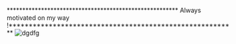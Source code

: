 ******************************************************* Always motivated on my way !********************************************************* 
![dgdfg](https://user-images.githubusercontent.com/83096491/125145132-a208e280-e0f6-11eb-87d8-ff1e6744b3ab.jpg)



<!--
**bzstyle/bzstyle** is a ✨ _special_ ✨ repository because its `README.md` (this file) appears on your GitHub profile.

Here are some ideas to get you started:

- 🔭 I’m currently working on ...
- 🌱 I’m currently learning ...
- 👯 I’m looking to collaborate on ...
- 🤔 I’m looking for help with ...
- 💬 Ask me about ...
- 📫 How to reach me: ...
- 😄 Pronouns: ...
- ⚡ Fun fact: ...
-->
